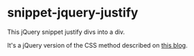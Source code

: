 snippet-jquery-justify
======================

This jQuery snippet justify divs into a div.

It's a jQuery version of the CSS method described on [this blog](http://code.jelmerdemaat.nl/2012/perfectly-justified-css-grid-technique-using-inline-block/).
